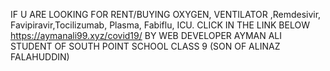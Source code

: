 IF U ARE LOOKING FOR RENT/BUYING OXYGEN, VENTILATOR ,Remdesivir, Favipiravir,Tocilizumab, Plasma, Fabiflu, ICU.
CLICK IN THE LINK BELOW 
https://aymanali99.xyz/covid19/
BY WEB DEVELOPER AYMAN ALI STUDENT OF SOUTH POINT SCHOOL CLASS 9 (SON OF ALINAZ FALAHUDDIN)
